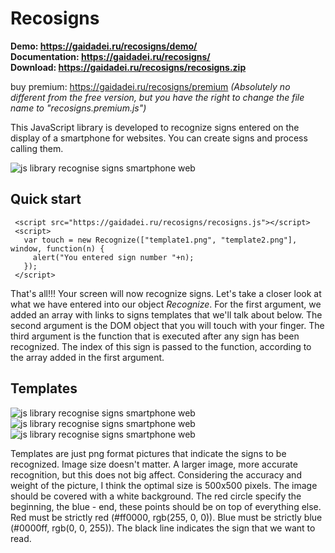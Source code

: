 # Recosigns

**Demo: https://gaidadei.ru/recosigns/demo/**  
**Documentation: https://gaidadei.ru/recosigns/**  
**Download: https://gaidadei.ru/recosigns/recosigns.zip**  
  
buy premium: https://gaidadei.ru/recosigns/premium *(Absolutely no different from the free version, but you have the right to change the file name to "recosigns.premium.js")*  
  
This JavaScript library is developed to recognize signs entered on the display of a smartphone for websites. You can create signs and process calling them.  
  
![js library recognise signs smartphone web](https://user-images.githubusercontent.com/43887554/126714472-0a5b5291-aa26-4c81-a8b3-96605f9435dd.gif)

## Quick start

     <script src="https://gaidadei.ru/recosigns/recosigns.js"></script>
     <script>
       var touch = new Recognize(["template1.png", "template2.png"], window, function(n) {
         alert("You entered sign number "+n);
       });
     </script>

That's all!!! Your screen will now recognize signs. Let's take a closer look at what we have entered into our object *Recognize*. For the first argument, we added an array with links to signs templates that we'll talk about below. The second argument is the DOM object that you will touch with your finger. The third argument is the function that is executed after any sign has been recognized. The index of this sign is passed to the function, according to the array added in the first argument.

## Templates

![js library recognise signs smartphone web](https://user-images.githubusercontent.com/43887554/126716190-364ab335-f33b-4b75-bd6b-a3cc901ba367.png)
![js library recognise signs smartphone web](https://user-images.githubusercontent.com/43887554/126716212-13837757-fe30-40d5-809b-92c3235b2b7f.png)
![js library recognise signs smartphone web](https://user-images.githubusercontent.com/43887554/126716216-e2919b8d-a25c-44cd-a1c4-c31a31072397.png)

Templates are just png format pictures that indicate the signs to be recognized. Image size doesn't matter. A larger image, more accurate recognition, but this does not big affect. Considering the accuracy and weight of the picture, I think the optimal size is 500x500 pixels. The image should be covered with a white background. The red circle specify the beginning, the blue - end, these points should be on top of everything else. Red must be strictly red (#ff0000, rgb(255, 0, 0)). Blue must be strictly blue (#0000ff, rgb(0, 0, 255)). The black line indicates the sign that we want to read.
